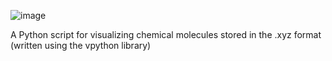 ![image](https://github.com/user-attachments/assets/7e2fbcf2-1925-4e0b-a3bc-f411e9f7a91c)

A Python script for visualizing chemical molecules stored in the .xyz format (written using the vpython library)

